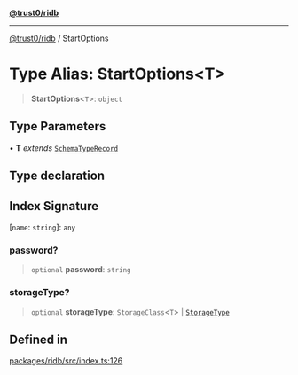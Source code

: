 [**@trust0/ridb**](../README.md)

***

[@trust0/ridb](../README.md) / StartOptions

# Type Alias: StartOptions\<T\>

> **StartOptions**\<`T`\>: `object`

## Type Parameters

• **T** *extends* [`SchemaTypeRecord`](SchemaTypeRecord.md)

## Type declaration

## Index Signature

 \[`name`: `string`\]: `any`

### password?

> `optional` **password**: `string`

### storageType?

> `optional` **storageType**: `StorageClass`\<`T`\> \| [`StorageType`](../enumerations/StorageType.md)

## Defined in

[packages/ridb/src/index.ts:126](https://github.com/elribonazo/RIDB/blob/4b743397ab8270ad6b4bb904610668f22eb08c58/packages/ridb/src/index.ts#L126)
